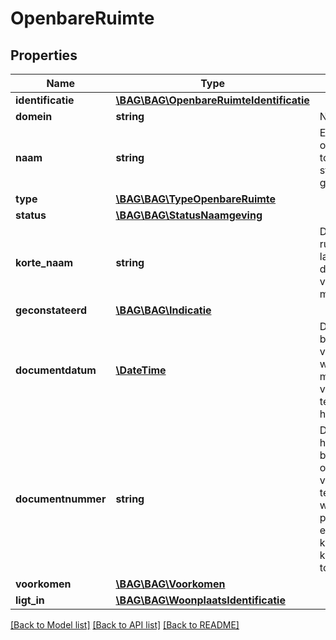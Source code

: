 # OpenbareRuimte

## Properties
Name | Type | Description | Notes
------------ | ------------- | ------------- | -------------
**identificatie** | [**\BAG\BAG\OpenbareRuimteIdentificatie**](OpenbareRuimteIdentificatie.md) |  | 
**domein** | **string** | NL.IMBAG.Openbareruimte | 
**naam** | **string** | Een naam die aan een openbare ruimte is toegekend in een daartoe strekkend formeel gemeentelijk besluit. | 
**type** | [**\BAG\BAG\TypeOpenbareRuimte**](TypeOpenbareRuimte.md) |  | 
**status** | [**\BAG\BAG\StatusNaamgeving**](StatusNaamgeving.md) |  | 
**korte_naam** | **string** | De officiële openbare ruimte naam als deze niet langer is dan 24 tekens of de volgens de NEN5825 verkorte naam van maximaal 24 tekens. | 
**geconstateerd** | [**\BAG\BAG\Indicatie**](Indicatie.md) |  | 
**documentdatum** | [**\DateTime**](\DateTime.md) | De datum waarop het brondocument is vastgesteld, op basis waarvan een opname, mutatie of een verwijdering van gegevens ten aanzien van een object heeft plaatsgevonden. | 
**documentnummer** | **string** | De unieke aanduiding van het brondocument op basis waarvan een opname, mutatie of een verwijdering van gegevens ten aanzien van een woonplaats heeft plaatsgevonden binnen een gemeente. Alle karakters uit de MES-1 karakterset zijn toegestaan. | 
**voorkomen** | [**\BAG\BAG\Voorkomen**](Voorkomen.md) |  | 
**ligt_in** | [**\BAG\BAG\WoonplaatsIdentificatie**](WoonplaatsIdentificatie.md) |  | 

[[Back to Model list]](../../README.md#documentation-for-models) [[Back to API list]](../../README.md#documentation-for-api-endpoints) [[Back to README]](../../README.md)

